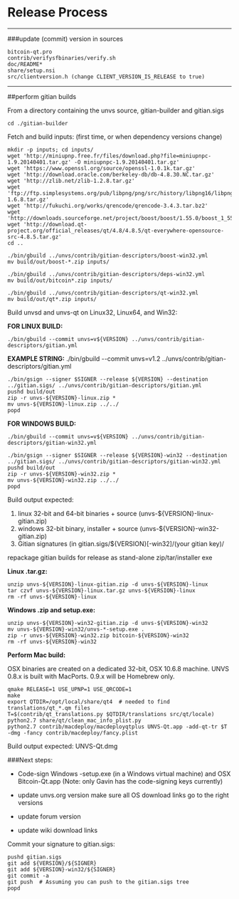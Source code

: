 Release Process
====================

* * *

###update (commit) version in sources


	bitcoin-qt.pro
	contrib/verifysfbinaries/verify.sh
	doc/README*
	share/setup.nsi
	src/clientversion.h (change CLIENT_VERSION_IS_RELEASE to true)

* * *

##perform gitian builds

 From a directory containing the unvs source, gitian-builder and gitian.sigs
  
	cd ./gitian-builder

 Fetch and build inputs: (first time, or when dependency versions change)

	mkdir -p inputs; cd inputs/
	wget 'http://miniupnp.free.fr/files/download.php?file=miniupnpc-1.9.20140401.tar.gz' -O miniupnpc-1.9.20140401.tar.gz'
	wget 'https://www.openssl.org/source/openssl-1.0.1k.tar.gz'
	wget 'http://download.oracle.com/berkeley-db/db-4.8.30.NC.tar.gz'
	wget 'http://zlib.net/zlib-1.2.8.tar.gz'
	wget 'ftp://ftp.simplesystems.org/pub/libpng/png/src/history/libpng16/libpng-1.6.8.tar.gz'
	wget 'http://fukuchi.org/works/qrencode/qrencode-3.4.3.tar.bz2'
	wget 'http://downloads.sourceforge.net/project/boost/boost/1.55.0/boost_1_55_0.tar.bz2'
	wget 'http://download.qt-project.org/official_releases/qt/4.8/4.8.5/qt-everywhere-opensource-src-4.8.5.tar.gz'
	cd ..
	
	./bin/gbuild ../unvs/contrib/gitian-descriptors/boost-win32.yml
	mv build/out/boost-*.zip inputs/
	
	./bin/gbuild ../unvs/contrib/gitian-descriptors/deps-win32.yml
	mv build/out/bitcoin*.zip inputs/
	
	./bin/gbuild ../unvs/contrib/gitian-descriptors/qt-win32.yml
	mv build/out/qt*.zip inputs/

 Build unvsd and unvs-qt on Linux32, Linux64, and Win32:
  
 <b>FOR LINUX BUILD:</b>
 
	./bin/gbuild --commit unvs=v${VERSION} ../unvs/contrib/gitian-descriptors/gitian.yml
	
 <b>EXAMPLE STRING:</b>     ./bin/gbuild --commit unvs=v1.2 ../unvs/contrib/gitian-descriptors/gitian.yml
	
	./bin/gsign --signer $SIGNER --release ${VERSION} --destination ../gitian.sigs/ ../unvs/contrib/gitian-descriptors/gitian.yml
	pushd build/out
	zip -r unvs-${VERSION}-linux.zip *
	mv unvs-${VERSION}-linux.zip ../../
	popd

<b>FOR WINDOWS BUILD:</b>

	./bin/gbuild --commit unvs=v${VERSION} ../unvs/contrib/gitian-descriptors/gitian-win32.yml
	
	./bin/gsign --signer $SIGNER --release ${VERSION}-win32 --destination ../gitian.sigs/ ../unvs/contrib/gitian-descriptors/gitian-win32.yml
	pushd build/out
	zip -r unvs-${VERSION}-win32.zip *
	mv unvs-${VERSION}-win32.zip ../../
	popd

  Build output expected:

  1. linux 32-bit and 64-bit binaries + source (unvs-${VERSION}-linux-gitian.zip)
  2. windows 32-bit binary, installer + source (unvs-${VERSION}-win32-gitian.zip)
  3. Gitian signatures (in gitian.sigs/${VERSION}[-win32]/(your gitian key)/

repackage gitian builds for release as stand-alone zip/tar/installer exe

**Linux .tar.gz:**

	unzip unvs-${VERSION}-linux-gitian.zip -d unvs-${VERSION}-linux
	tar czvf unvs-${VERSION}-linux.tar.gz unvs-${VERSION}-linux
	rm -rf unvs-${VERSION}-linux

**Windows .zip and setup.exe:**

	unzip unvs-${VERSION}-win32-gitian.zip -d unvs-${VERSION}-win32
	mv unvs-${VERSION}-win32/unvs-*-setup.exe .
	zip -r unvs-${VERSION}-win32.zip bitcoin-${VERSION}-win32
	rm -rf unvs-${VERSION}-win32

**Perform Mac build:**

  OSX binaries are created on a dedicated 32-bit, OSX 10.6.8 machine.
  UNVS 0.8.x is built with MacPorts.  0.9.x will be Homebrew only.

	qmake RELEASE=1 USE_UPNP=1 USE_QRCODE=1
	make
	export QTDIR=/opt/local/share/qt4  # needed to find translations/qt_*.qm files
	T=$(contrib/qt_translations.py $QTDIR/translations src/qt/locale)
	python2.7 share/qt/clean_mac_info_plist.py
	python2.7 contrib/macdeploy/macdeployqtplus UNVS-Qt.app -add-qt-tr $T -dmg -fancy contrib/macdeploy/fancy.plist

 Build output expected: UNVS-Qt.dmg

###Next steps:

* Code-sign Windows -setup.exe (in a Windows virtual machine) and
  OSX Bitcoin-Qt.app (Note: only Gavin has the code-signing keys currently)

* update unvs.org version
  make sure all OS download links go to the right versions

* update forum version

* update wiki download links

Commit your signature to gitian.sigs:

	pushd gitian.sigs
	git add ${VERSION}/${SIGNER}
	git add ${VERSION}-win32/${SIGNER}
	git commit -a
	git push  # Assuming you can push to the gitian.sigs tree
	popd

